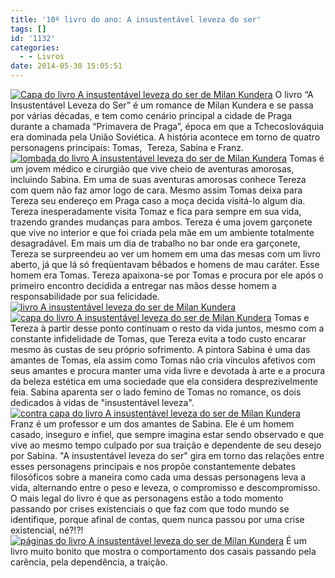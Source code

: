 ```yaml
---
title: '10º livro do ano: A insustentável leveza do ser'
tags: []
id: '1132'
categories:
  - - Livros
date: 2014-05-30 15:05:51
---
```


[![Capa do livro A insustentável leveza do ser de Milan Kundera](http://162.243.62.160/wp-content/uploads/2014/05/dsc02854.jpg?w=650)](http://162.243.62.160/wp-content/uploads/2014/05/dsc02854.jpg) O livro “A Insustentável Leveza do Ser” é um romance de Milan Kundera e se passa por várias décadas, e tem como cenário principal a cidade de Praga durante a chamada “Primavera de Praga”, época em que a Tchecoslováquia era dominada pela União Soviética. A história acontece em torno de quatro personagens principais: Tomas,  Tereza, Sabina e Franz. [![lombada do  livro A insustentável leveza do ser de Milan Kundera](http://162.243.62.160/wp-content/uploads/2014/05/dsc02855.jpg?w=650)](http://162.243.62.160/wp-content/uploads/2014/05/dsc02855.jpg) Tomas é um jovem médico e cirurgião que vive cheio de aventuras amorosas, incluindo Sabina. Em uma de suas aventuras amorosas conhece Tereza com quem não faz amor logo de cara. Mesmo assim Tomas deixa para Tereza seu endereço em Praga caso a moça decida visitá-lo algum dia.  Tereza inesperadamente visita Tomaz e fica para sempre em sua vida, trazendo grandes mudanças para ambos. Tereza é uma jovem garçonete que vive no interior e que foi criada pela mãe em um ambiente totalmente desagradável. Em mais um dia de trabalho no bar onde era garçonete, Tereza se surpreendeu ao ver um homem em uma das mesas com um livro aberto, já que lá só freqüentavam bêbados e homens de mau caráter. Esse homem era Tomas. Tereza apaixona-se por Tomas e procura por ele após o primeiro encontro decidida a entregar nas mãos desse homem a responsabilidade por sua felicidade. [![ livro A insustentável leveza do ser de Milan Kundera](http://162.243.62.160/wp-content/uploads/2014/05/dsc02858.jpg?w=650)](http://162.243.62.160/wp-content/uploads/2014/05/dsc02858.jpg) [![capa do  livro A insustentável leveza do ser de Milan Kundera](http://162.243.62.160/wp-content/uploads/2014/05/dsc02859.jpg?w=650)](http://162.243.62.160/wp-content/uploads/2014/05/dsc02859.jpg) Tomas e Tereza à partir desse ponto continuam o resto da vida juntos, mesmo com a constante infidelidade de Tomas, que Tereza evita a todo custo encarar mesmo às custas de seu próprio sofrimento. A pintora Sabina é uma das amantes de Tomas, ela assim como Tomas não cria vínculos afetivos com seus amantes e procura manter uma vida livre e devotada à arte e a procura da beleza estética em uma sociedade que ela considera desprezivelmente feia. Sabina aparenta ser o lado femino de Tomas no romance, os dois dedicados à vidas de "insustentável leveza". [![contra capa do  livro A insustentável leveza do ser de Milan Kundera](http://162.243.62.160/wp-content/uploads/2014/05/dsc02857.jpg?w=650)](http://162.243.62.160/wp-content/uploads/2014/05/dsc02857.jpg) Franz é um professor e um dos amantes de Sabina. Ele é um homem casado, inseguro e infiel, que sempre imagina estar sendo observado e que vive ao mesmo tempo culpado por sua traição e dependente de seu desejo por Sabina. "A insustentável leveza do ser" gira em torno das relações entre esses personagens principais e nos propõe constantemente debates filosóficos sobre a maneira como cada uma dessas personagens leva a vida, alternando entre o peso e leveza, o compromisso e descompromisso. O mais legal do livro é que as personagens estão a todo momento passando por crises existenciais o que faz com que todo mundo se identifique, porque afinal de contas, quem nunca passou por uma crise existencial, né?!?! [![páginas do  livro A insustentável leveza do ser de Milan Kundera](http://162.243.62.160/wp-content/uploads/2014/05/dsc02861.jpg?w=650)](http://162.243.62.160/wp-content/uploads/2014/05/dsc02861.jpg) É um livro muito bonito que mostra o comportamento dos casais passando pela carência, pela dependência, a traição.